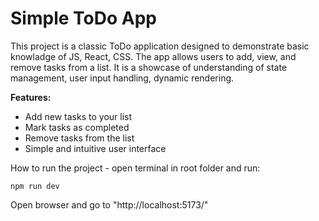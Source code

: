 # Simple ToDo App

This project is a classic ToDo application designed to demonstrate basic knowladge of JS, React, CSS. The app allows users to add, view, and remove tasks from a list. It is a showcase of understanding of state management, user input handling, dynamic rendering.

**Features:**
- Add new tasks to your list
- Mark tasks as completed
- Remove tasks from the list
- Simple and intuitive user interface

How to run the project - open terminal in root folder and run:

`npm run dev`

Open browser and go to "http://localhost:5173/" 